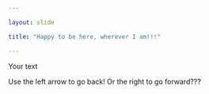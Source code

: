 ```yaml
---

layout: slide

title: "Happy to be here, wherever I am!!!"

---
```


Your text

Use the left arrow to go back! Or the right to go forward???
